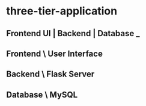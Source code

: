 # three-tier-application
Frontend UI | Backend | Database
_
--------------------------
Frontend \ User Interface
--------------------------
Backend \ Flask Server
--------------------------
Database \ MySQL 
--------------------------


